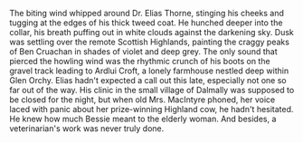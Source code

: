The biting wind whipped around Dr. Elias Thorne, stinging his cheeks and tugging at the edges of his thick tweed coat. He hunched deeper into the collar, his breath puffing out in white clouds against the darkening sky. Dusk was settling over the remote Scottish Highlands, painting the craggy peaks of Ben Cruachan in shades of violet and deep grey.  The only sound that pierced the howling wind was the rhythmic crunch of his boots on the gravel track leading to Ardlui Croft, a lonely farmhouse nestled deep within Glen Orchy. Elias hadn't expected a call out this late, especially not one so far out of the way. His clinic in the small village of Dalmally was supposed to be closed for the night, but when old Mrs. MacIntyre phoned, her voice laced with panic about her prize-winning Highland cow, he hadn't hesitated.  He knew how much Bessie meant to the elderly woman.  And besides, a veterinarian's work was never truly done.
